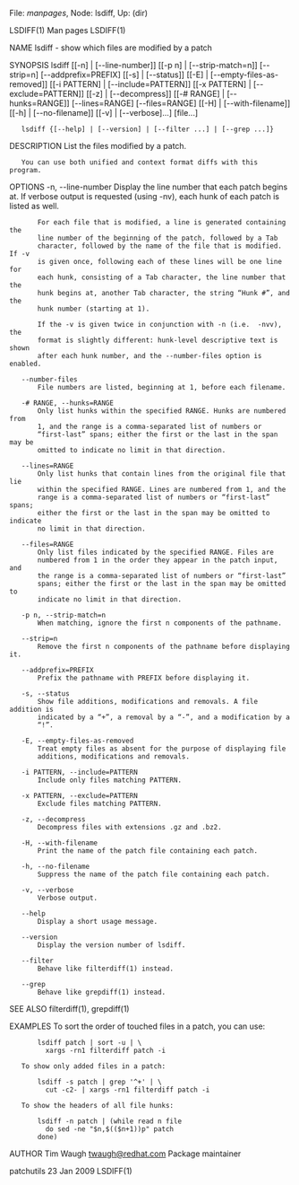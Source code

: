 File: *manpages*,  Node: lsdiff,  Up: (dir)

LSDIFF(1)                          Man pages                         LSDIFF(1)



NAME
       lsdiff - show which files are modified by a patch

SYNOPSIS
       lsdiff [[-n] | [--line-number]] [[-p n] | [--strip-match=n]]
              [--strip=n] [--addprefix=PREFIX] [[-s] | [--status]] [[-E] |
              [--empty-files-as-removed]] [[-i PATTERN] | [--include=PATTERN]]
              [[-x PATTERN] | [--exclude=PATTERN]] [[-z] | [--decompress]]
              [[-# RANGE] | [--hunks=RANGE]] [--lines=RANGE] [--files=RANGE]
              [[-H] | [--with-filename]] [[-h] | [--no-filename]] [[-v] |
              [--verbose]...] [file...]

       lsdiff {[--help] | [--version] | [--filter ...] | [--grep ...]}

DESCRIPTION
       List the files modified by a patch.

       You can use both unified and context format diffs with this program.

OPTIONS
       -n, --line-number
           Display the line number that each patch begins at. If verbose
           output is requested (using -nv), each hunk of each patch is listed
           as well.

           For each file that is modified, a line is generated containing the
           line number of the beginning of the patch, followed by a Tab
           character, followed by the name of the file that is modified. If -v
           is given once, following each of these lines will be one line for
           each hunk, consisting of a Tab character, the line number that the
           hunk begins at, another Tab character, the string “Hunk #”, and the
           hunk number (starting at 1).

           If the -v is given twice in conjunction with -n (i.e.  -nvv), the
           format is slightly different: hunk-level descriptive text is shown
           after each hunk number, and the --number-files option is enabled.

       --number-files
           File numbers are listed, beginning at 1, before each filename.

       -# RANGE, --hunks=RANGE
           Only list hunks within the specified RANGE. Hunks are numbered from
           1, and the range is a comma-separated list of numbers or
           “first-last” spans; either the first or the last in the span may be
           omitted to indicate no limit in that direction.

       --lines=RANGE
           Only list hunks that contain lines from the original file that lie
           within the specified RANGE. Lines are numbered from 1, and the
           range is a comma-separated list of numbers or “first-last” spans;
           either the first or the last in the span may be omitted to indicate
           no limit in that direction.

       --files=RANGE
           Only list files indicated by the specified RANGE. Files are
           numbered from 1 in the order they appear in the patch input, and
           the range is a comma-separated list of numbers or “first-last”
           spans; either the first or the last in the span may be omitted to
           indicate no limit in that direction.

       -p n, --strip-match=n
           When matching, ignore the first n components of the pathname.

       --strip=n
           Remove the first n components of the pathname before displaying it.

       --addprefix=PREFIX
           Prefix the pathname with PREFIX before displaying it.

       -s, --status
           Show file additions, modifications and removals. A file addition is
           indicated by a “+”, a removal by a “-”, and a modification by a
           “!”.

       -E, --empty-files-as-removed
           Treat empty files as absent for the purpose of displaying file
           additions, modifications and removals.

       -i PATTERN, --include=PATTERN
           Include only files matching PATTERN.

       -x PATTERN, --exclude=PATTERN
           Exclude files matching PATTERN.

       -z, --decompress
           Decompress files with extensions .gz and .bz2.

       -H, --with-filename
           Print the name of the patch file containing each patch.

       -h, --no-filename
           Suppress the name of the patch file containing each patch.

       -v, --verbose
           Verbose output.

       --help
           Display a short usage message.

       --version
           Display the version number of lsdiff.

       --filter
           Behave like filterdiff(1) instead.

       --grep
           Behave like grepdiff(1) instead.

SEE ALSO
       filterdiff(1), grepdiff(1)

EXAMPLES
       To sort the order of touched files in a patch, you can use:

           lsdiff patch | sort -u | \
             xargs -rn1 filterdiff patch -i

       To show only added files in a patch:

           lsdiff -s patch | grep '^+' | \
             cut -c2- | xargs -rn1 filterdiff patch -i

       To show the headers of all file hunks:

           lsdiff -n patch | (while read n file
             do sed -ne "$n,$(($n+1))p" patch
           done)

AUTHOR
       Tim Waugh <twaugh@redhat.com>
           Package maintainer



patchutils                        23 Jan 2009                        LSDIFF(1)
